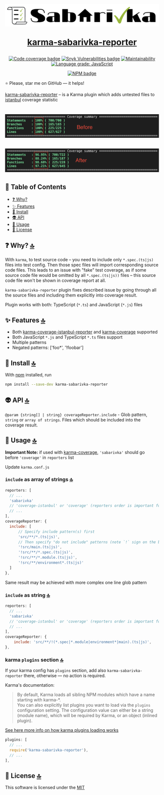 <h1 align="center">

[![logo](./assets/logo.png)](#)

[karma-sabarivka-reporter](https://github.com/kopach/karma-sabarivka-reporter)

</h1>

<div align="center">

[![Code coverrage badge](https://codecov.io/gh/kopach/karma-sabarivka-reporter/branch/master/graph/badge.svg)](https://codecov.io/gh/kopach/karma-sabarivka-reporter)
[![Snyk Vulnerabilities badge](https://snyk.io/test/github/kopach/karma-sabarivka-reporter/badge.svg)](https://snyk.io/test/github/kopach/karma-sabarivka-reporter)
[![Maintainability](https://api.codeclimate.com/v1/badges/f7e2f85327eeb6b52439/maintainability)](https://codeclimate.com/github/kopach/karma-sabarivka-reporter/maintainability)
[![Language grade: JavaScript](https://img.shields.io/lgtm/grade/javascript/g/kopach/karma-sabarivka-reporter.svg?logo=lgtm&logoWidth=18)](https://lgtm.com/projects/g/kopach/karma-sabarivka-reporter/context:javascript)

[![NPM badge](https://nodei.co/npm/karma-sabarivka-reporter.png?compact=true)](https://www.npmjs.com/package/karma-sabarivka-reporter)

</div>

⭐️ Please, star me on GitHub — it helps!

[karma-sabarivka-reporter](https://github.com/kopach/karma-sabarivka-reporter) – is a Karma plugin which adds untested files to [istanbul](https://github.com/gotwarlost/istanbul) coverage statistic

<h1 align="center">

![screenshot before](./assets/before.png)

![screenshot after](./assets/after.png)

</h1>

## 🧬 Table of Contents

- [❓ Why?](#-why-)
- [✨ Features](#-features-)
- [💾 Install](#-install-)
- [👽 API](#-api-)
- [🔨 Usage](#-usage-)
- [📄 License](#-license-)

## ❓ Why? [🔝](#-table-of-contents)

With `karma`, to test source code – you need to include only `*.spec.(ts|js)` files into test config. Then those spec files will import corresponding source code files. This leads to an issue with "fake" test coverage, as if some source code file would be omitted by all `*.spec.(ts|js))` files – this source code file won't be shown in coverage report at all.

`karma-sabarivka-reporter` plugin fixes described issue by going through all the source files and including them explicitly into coverage result.

Plugin works with both: TypeScript (`*.ts`) and JavaScript (`*.js`) files

## ✨ Features [🔝](#-table-of-contents)

- Both [karma-coverage-istanbul-reporter](https://www.npmjs.com/package/karma-coverage-istanbul-reporter) and [karma-coverage](https://www.npmjs.com/package/karma-coverage) supported
- Both JavaScript `*.js` and TypeScript `*.ts` files support
- Multiple patterns
- Negated patterns: ['foo*', '!foobar']

## 💾 Install [🔝](#-table-of-contents)

With [npm](https://npmjs.org/) installed, run

```bash
npm install --save-dev karma-sabarivka-reporter
```

## 👽 API [🔝](#-table-of-contents)

`@param {string[] | string} coverageReporter.include` - Glob pattern, `string` or `array of strings`. Files which should be included into the coverage result.

## 🔨 Usage [🔝](#-table-of-contents)

**Important Note:** if used with [karma-coverage](https://www.npmjs.com/package/karma-coverage), `'sabarivka'` should go before `'coverage'` in `reporters` list

Update `karma.conf.js`

### `include` as array of strings [🔝](#-table-of-contents)

```JavaScript
reporters: [
  // ...
  'sabarivka'
  // 'coverage-istanbul' or 'coverage' (reporters order is important for 'coverage' reporter)
  // ...
],
coverageReporter: {
  include: [
      // Specify include pattern(s) first
      'src/**/*.(ts|js)',
      // Then specify "do not include" patterns (note `!` sign on the beginning of each statement)
      '!src/main.(ts|js)',
      '!src/**/*.spec.(ts|js)',
      '!src/**/*.module.(ts|js)',
      '!src/**/environment*.(ts|js)'
  ]
},
```

Same result may be achieved with more complex one line glob pattern

### `include` as string [🔝](#-table-of-contents)

```JavaScript
reporters: [
  // ...
  'sabarivka'
  // 'coverage-istanbul' or 'coverage' (reporters order is important for 'coverage' reporter)
  // ...
],
coverageReporter: {
    include: 'src/**/!(*.spec|*.module|environment*|main).(ts|js)',
},
```

### karma `plugins` section [🔝](#-table-of-contents)

If your karma config has `plugins` section, add also `karma-sabarivka-reporter` there, otherwise — no action is required.

Karma's documentation:
> By default, Karma loads all sibling NPM modules which have a name starting with karma-\*.\
You can also explicitly list plugins you want to load via the `plugins` configuration setting. The configuration value can either be a string (module name), which will be required by Karma, or an object (inlined plugin).

[See here more info on how karma plugins loading works](https://karma-runner.github.io/4.0/config/plugins.html)

```JavaScript
plugins: [
  // ...
  require('karma-sabarivka-reporter'),
  // ...
],
```

## 📄 License [🔝](#-table-of-contents)

This software is licensed under the [MIT](https://github.com/kopach/karma-sabarivka-reporter/blob/master/LICENSE)
